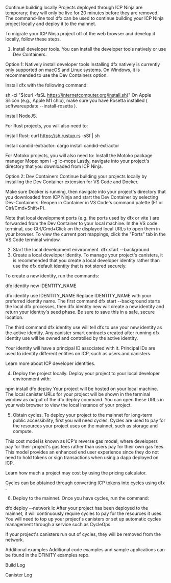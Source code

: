 Continue building locally
Projects deployed through ICP Ninja are temporary; they will only be live for 20 minutes before they are removed. The command-line tool
dfx
can be used to continue building your ICP Ninja project locally and deploy it to the mainnet.

To migrate your ICP Ninja project off of the web browser and develop it locally, follow these steps.

1. Install developer tools.
You can install the developer tools natively or use Dev Containers.

Option 1: Natively install developer tools
Installing
dfx
natively is currently only supported on macOS and Linux systems. On Windows, it is recommended to use the Dev Containers option.

Install
dfx
with the following command:

sh -ci "$(curl -fsSL https://internetcomputer.org/install.sh)"
On Apple Silicon (e.g., Apple M1 chip), make sure you have Rosetta installed (
softwareupdate --install-rosetta
).

Install NodeJS.

For Rust projects, you will also need to:

Install Rust:
curl https://sh.rustup.rs -sSf | sh

Install candid-extractor:
cargo install candid-extractor

For Motoko projects, you will also need to:
Install the Motoko package manager Mops:
npm i -g ic-mops
Lastly, navigate into your project's directory that you downloaded from ICP Ninja.

Option 2: Dev Containers
Continue building your projects locally by installing the Dev Container extension for VS Code and Docker.

Make sure Docker is running, then navigate into your project's directory that you downloaded from ICP Ninja and start the Dev Container by selecting
Dev-Containers: Reopen in Container
in VS Code's command palette (F1 or Ctrl/Cmd+Shift+P).

Note that local development ports (e.g. the ports used by
dfx
or
vite
) are forwarded from the Dev Container to your local machine. In the VS code terminal, use Ctrl/Cmd+Click on the displayed local URLs to open them in your browser. To view the current port mappings, click the "Ports" tab in the VS Code terminal window.

2. Start the local development environment.
dfx start --background
3. Create a local developer identity.
To manage your project's canisters, it is recommended that you create a local developer identity rather than use the
dfx
default identity that is not stored securely.

To create a new identity, run the commands:


dfx identity new IDENTITY_NAME

dfx identity use IDENTITY_NAME
Replace
IDENTITY_NAME
with your preferred identity name. The first command
dfx start --background
starts the local
dfx
processes, then
dfx identity new
will create a new identity and return your identity's seed phase. Be sure to save this in a safe, secure location.

The third command
dfx identity use
will tell
dfx
to use your new identity as the active identity. Any canister smart contracts created after running
dfx identity use
will be owned and controlled by the active identity.

Your identity will have a principal ID associated with it. Principal IDs are used to identify different entities on ICP, such as users and canisters.

Learn more about ICP developer identities.

4. Deploy the project locally.
Deploy your project to your local developer environment with:

npm install
dfx deploy
Your project will be hosted on your local machine. The local canister URLs for your project will be shown in the terminal window as output of the
dfx deploy
command. You can open these URLs in your web browser to view the local instance of your project.

5. Obtain cycles.
To deploy your project to the mainnet for long-term public accessibility, first you will need cycles. Cycles are used to pay for the resources your project uses on the mainnet, such as storage and compute.

This cost model is known as ICP's reverse gas model, where developers pay for their project's gas fees rather than users pay for their own gas fees. This model provides an enhanced end user experience since they do not need to hold tokens or sign transactions when using a dapp deployed on ICP.

Learn how much a project may cost by using the pricing calculator.

Cycles can be obtained through converting ICP tokens into cycles using
dfx
.

6. Deploy to the mainnet.
Once you have cycles, run the command:


dfx deploy --network ic
After your project has been deployed to the mainnet, it will continuously require cycles to pay for the resources it uses. You will need to top up your project's canisters or set up automatic cycles management through a service such as CycleOps.

If your project's canisters run out of cycles, they will be removed from the network.

Additional examples
Additional code examples and sample applications can be found in the DFINITY examples repo.


Build Log


Canister Log